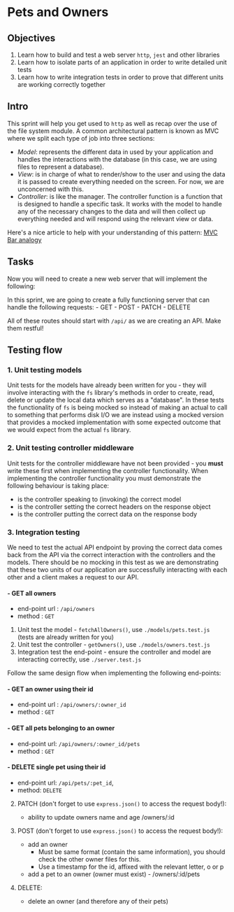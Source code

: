 # Pets and Owners


## Objectives

1. Learn how to build and test a web server `http`, `jest` and other libraries
2. Learn how to isolate parts of an application in order to write detailed unit tests
3. Learn how to write integration tests in order to prove that different units are working correctly together

## Intro

This sprint will help you get used to `http` as well as recap over the use of the file system module. A common architectural pattern is known as MVC where we split each type of job into three sections:

- _Model_: represents the different data in used by your application and handles the interactions with the database (in this case, we are using files to represent a database).
- _View_: is in charge of what to render/show to the user and using the data it is passed to create everything needed on the screen. For now, we are unconcerned with this.
- _Controller_: is like the manager. The controller function is a function that is designed to handle a specific task. It works with the model to handle any of the necessary changes to the data and will then collect up everything needed and will respond using the relevant view or data.

Here's a nice article to help with your understanding of this pattern:
[MVC Bar analogy](https://medium.freecodecamp.org/model-view-controller-mvc-explained-through-ordering-drinks-at-the-bar-efcba6255053)

## Tasks

Now you will need to create a new web server that will implement the following:

In this sprint, we are going to create a fully functioning server that can handle the following requests: - GET - POST - PATCH - DELETE

All of these routes should start with `/api/` as we are creating an API. Make them restful!

## Testing flow

### 1. Unit testing models

Unit tests for the models have already been written for you - they will involve interacting with the `fs` library's methods in order to create, read, delete or update the local data which serves as a "database". In these tests the functionality of `fs` is being mocked so instead of making an actual to call to something that performs disk I/O we are instead using a mocked version that provides a mocked implementation with some expected outcome that we would expect from the actual `fs` library.

### 2. Unit testing controller middleware

Unit tests for the controller middleware have not been provided - you **must** write these first when implementing the controller functionality. When implementing the controller functionality you must demonstrate the following behaviour is taking place:

- is the controller speaking to (invoking) the correct model
- is the controller setting the correct headers on the response object
- is the controller putting the correct data on the response body

### 3. Integration testing

We need to test the actual API endpoint by proving the correct data comes back from the API via the correct interaction with the controllers and the models. There should be no mocking in this test as we are demonstrating that these two units of our application are successfully interacting with each other and a client makes a request to our API.

#### - GET all owners

- end-point url : `/api/owners`
- method : `GET`

1. Unit test the model - `fetchAllOwners()`, use `./models/pets.test.js` (tests are already written for you)
2. Unit test the controller - `getOwners()`, use `./models/owners.test.js`
3. Integration test the end-point - ensure the controller and model are interacting correctly, use `./server.test.js`

Follow the same design flow when implementing the following end-points:

#### - GET an owner using their id

- end-point url : `/api/owners/:owner_id`
- method : `GET`

#### - GET all pets belonging to an owner

- end-point url: `/api/owners/:owner_id/pets`
- method : `GET`

#### - DELETE single pet using their id

- end-point url: `/api/pets/:pet_id`,
- method: `DELETE`

2. PATCH (don't forget to use `express.json()` to access the request body!):

   - ability to update owners name and age /owners/:id

3. POST (don't forget to use `express.json()` to access the request body!):

   - add an owner
     - Must be same format (contain the same information), you should check the other owner files for this.
     - Use a timestamp for the id, affixed with the relevant letter, o or p
   - add a pet to an owner (owner must exist) - /owners/:id/pets

4. DELETE:

   - delete an owner (and therefore any of their pets)
